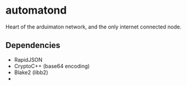 # automatond
Heart of the arduimaton network, and the only internet connected node.

## Dependencies
 - RapidJSON
 - CryptoC++ (base64 encoding)
 - Blake2 (libb2)
 - 

